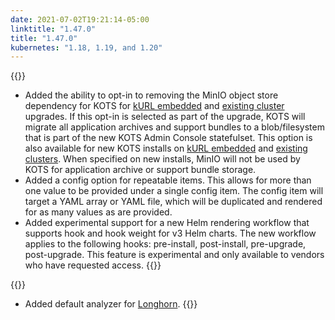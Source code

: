 ```yaml
---
date: 2021-07-02T19:21:14-05:00
linktitle: "1.47.0"
title: "1.47.0"
kubernetes: "1.18, 1.19, and 1.20"
---
```


{{<features>}}
* Added the ability to opt-in to removing the MinIO object store dependency for KOTS for [kURL embedded](https://kurl.sh/docs/add-ons/kots#advanced-install-options) and [existing cluster](https://kots.io/kotsadm/updating/updating-admin-console/#online-installations) upgrades. If this opt-in is selected as part of the upgrade, KOTS will migrate all application archives and support bundles to a blob/filesystem that is part of the new KOTS Admin Console statefulset. This option is also available for new KOTS installs on [kURL embedded](https://kurl.sh/docs/add-ons/kots#advanced-install-options) and [existing clusters](https://kots.io/kotsadm/installing/online-install/#kots-install). When specified on new installs, MinIO will not be used by KOTS for application archive or support bundle storage.
* Added a config option for repeatable items. This allows for more than one value to be provided under a single config item. The config item will target a YAML array or YAML file, which will be duplicated and rendered for as many values as are provided.
* Added experimental support for a new Helm rendering workflow that supports hook and hook weight for v3 Helm charts. The new workflow applies to the following hooks: pre-install, post-install, pre-upgrade, post-upgrade. This feature is experimental and only available to vendors who have requested access.
{{</features>}}

{{<changes>}}
* Added default analyzer for [Longhorn](https://longhorn.io).
{{</changes>}}
